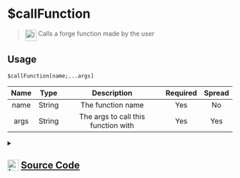 # $callFunction
> <img align="top" src="https://upload.wikimedia.org/wikipedia/commons/thumb/e/e4/Infobox_info_icon.svg/160px-Infobox_info_icon.svg.png?20150409153300" alt="image" width="25" height="auto"> Calls a forge function made by the user
## Usage
```
$callFunction[name;...args]
```
| Name | Type | Description | Required | Spread
| :---: | :---: | :---: | :---: | :---: |
name | String | The function name | Yes | No
args | String | The args to call this function with | Yes | Yes
<details>
<summary>
    
## <img align="top" src="https://cdn4.iconfinder.com/data/icons/iconsimple-logotypes/512/github-512.png" alt="image" width="25" height="auto">  [Source Code](https://github.com/tryforge/ForgeScript-V2/blob/main/src/native/callFunction.ts)
    
</summary>
    
```ts
import { ErrorType } from "../structures/ForgeError"
import { ArgType, NativeFunction } from "../structures/NativeFunction"
import { Return } from "../structures/Return"

export default new NativeFunction({
    name: "$callFunction",
    version: "1.0.0",
    description: "Calls a forge function made by the user",
    unwrap: true,
    args: [
        {
            name: "name",
            description: "The function name",
            rest: false,
            required: true,
            type: ArgType.String
        },
        {
            name: "args",
            description: "The args to call this function with",
            rest: true,
            type: ArgType.String,
            required: true
        }
    ],
    brackets: true,
    execute(ctx, [ name, args ]) {
        const fn = ctx.client.functions.get(name)
        if (!fn) return Return.error(
            this.error(
                ErrorType.UnknownXName,
                "function",
                name
            )
        )

        return fn.call(ctx, args)
    },
})
```
    
</details>